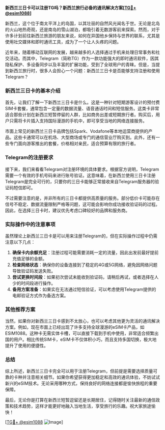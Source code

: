 **新西兰三日卡可以注册TG吗？新西兰旅行必备的通讯解决方案[[TG💪+ @esim1088](https://t.me/s/esim1088)]**

新西兰，这个位于南太平洋上的岛国，以其壮丽的自然风光闻名于世。无论是北岛的火山地热奇观，还是南岛的雪山湖泊，都吸引着无数游客前来探索。然而，对于许多计划前往新西兰旅游的朋友来说，如何在异国他乡保持与世界的联系，尤其是使用社交媒体和即时通讯工具，成为了一个让人头疼的问题。

近年来，随着移动互联网的发展，越来越多的人选择通过手机来处理日常事务和社交活动。而其中，Telegram（简称TG）作为一款功能强大的即时通讯软件，因其隐私保护、多设备同步以及丰富的扩展功能，受到了全球用户的青睐。但是，当提到新西兰旅行时，很多人会担心一个问题：新西兰三日卡是否能够支持注册和使用Telegram？

### 新西兰三日卡的基本介绍

首先，让我们了解一下新西兰三日卡是什么。这是一种针对短期游客设计的预付费SIM卡套餐，通常包含一定量的数据流量、语音通话时间和短信服务。这类卡非常适合那些计划在新西兰短暂停留的人群，比如商务出差或短期旅行者。购买后，用户只需将卡片插入支持国际漫游的手机中，即可享受当地的网络连接服务。

市面上常见的新西兰三日卡品牌包括Spark、Vodafone等本地运营商提供的产品。这些卡通常可以在机场、大型商场或专门的通信营业厅购买到。此外，还有一些专门面向游客推出的套餐，价格相对亲民，适合预算有限的旅行者。

### Telegram的注册要求

接下来，我们来看看Telegram对注册环境的具体要求。根据官方说明，Telegram需要一个有效的手机号码来进行账号验证。这意味着，在新西兰使用三日卡注册Telegram是完全可行的，只要你的三日卡能够正常接收来自Telegram服务器的验证码短信即可。

不过需要注意的是，并非所有的三日卡都提供高质量的服务。部分低价卡可能存在信号不稳定、数据流量限制严格等问题，这可能会影响你成功接收验证码的过程。因此，在选择三日卡时，建议优先考虑口碑较好的品牌和服务商。

### 实际操作中的注意事项

虽然理论上新西兰三日卡是可以用来注册Telegram的，但在实际操作过程中仍需注意以下几点：

1. **确保卡内余额充足**：注册过程可能需要消耗一定的流量，因此出发前最好提前充值足够的金额。
2. **检查网络状态**：确保你的设备连接到了稳定的4G或5G网络，避免因网络问题导致验证码发送失败。
3. **尝试更换时间段**：如果初次尝试未能收到验证码，请稍后再试，或者选择在人少的时间段进行操作。
4. **备用方案准备**：如果实在无法通过短信验证，可以考虑使用Telegram提供的电邮验证方式作为备选方案。

### 其他推荐方案

当然，如果你对新西兰三日卡感到不太放心，也可以考虑其他更为灵活的通讯解决方案。例如，现在市面上已经出现了许多支持全球漫游的eSIM卡产品，如ESIM1088。这种卡无需实体卡槽，可以直接下载到手机中使用，非常适合频繁出国的用户。相比传统SIM卡，eSIM卡不仅体积小巧，而且支持多国切换，极大地提升了使用的便捷性。

### 总结

综上所述，新西兰三日卡完全可以用于注册Telegram，但前提是需要选择质量可靠的卡种并注意相关细节。如果你希望获得更加稳定和高效的通讯体验，不妨试试新兴的eSIM技术。无论采用哪种方式，保持良好的网络连接都是愉快旅程的重要保障。

最后，无论你是打算在新西兰短暂逗留还是长期居住，记得随时关注最新的通信政策和技术趋势，这样才能更好地融入当地生活，享受旅行的乐趣。祝大家旅途愉快！

[[TG💪+ @esim1088](https://t.me/s/esim1088) ![Image](https://i.postimg.cc/4NQfJmqS/Snipaste-2025-05-13-00-14-12.png)]